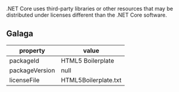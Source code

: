 .NET Core uses third-party libraries or other resources that may be
distributed under licenses different than the .NET Core software.

## Galaga
| property | value |
|----------|-------|
| packageId | HTML5 Boilerplate |
| packageVersion | null |
| licenseFile | HTML5Boilerplate.txt |
